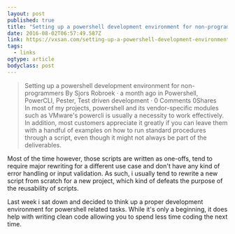 ```yaml
---
layout: post 
published: true 
title: "Setting up a powershell development environment for non-programmers" 
date: 2016-08-02T06:57:49.587Z 
link: https://vxsan.com/setting-up-a-powershell-development-environment-for-non-programmers/ 
tags:
  - links
ogtype: article 
bodyclass: post 
---
```


> Setting up a powershell development environment for non-programmers
By Sjors Robroek · a month ago in Powershell, PowerCLI, Pester, Test driven development ·  0 Comments 0Shares    
In most of my projects, powershell and its vendor-specific modules such as VMware's powercli is usually a necessity to work effectively. In addition, most customers appreciate it greatly if you can leave them with a handful of examples on how to run standard procedures through a script, even though it might not always be part of the deliverables.

Most of the time however, those scripts are written as one-offs, tend to require major rewriting for a different use case and don't have any kind of error handling or input validation. As such, i usually tend to rewrite a new script from scratch for a new project, which kind of defeats the purpose of the reusability of scripts.

Last week i sat down and decided to think up a proper development environment for powershell related tasks. While it's only a beginning, it does help with writing clean code allowing you to spend less time coding the next time.